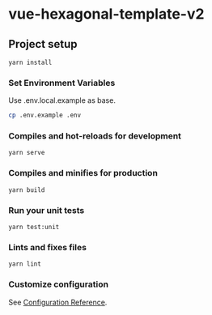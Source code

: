 # vue-hexagonal-template-v2

## Project setup
```
yarn install
```

### Set Environment Variables

Use .env.local.example as base.

```bash
cp .env.example .env
```

### Compiles and hot-reloads for development
```
yarn serve
```

### Compiles and minifies for production
```
yarn build
```

### Run your unit tests
```
yarn test:unit
```

### Lints and fixes files
```
yarn lint
```

### Customize configuration
See [Configuration Reference](https://cli.vuejs.org/config/).
